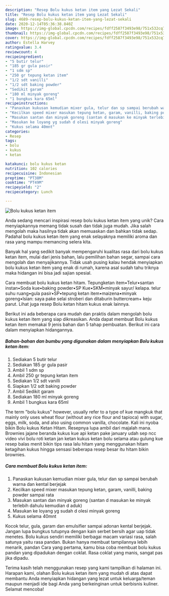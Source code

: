 ```yaml
---
description: "Resep Bolu kukus ketan item yang Lezat Sekali"
title: "Resep Bolu kukus ketan item yang Lezat Sekali"
slug: 4689-resep-bolu-kukus-ketan-item-yang-lezat-sekali
date: 2020-12-14T05:36:38.840Z
image: https://img-global.cpcdn.com/recipes/fdff2587f3493e98/751x532cq70/bolu-kukus-ketan-item-foto-resep-utama.jpg
thumbnail: https://img-global.cpcdn.com/recipes/fdff2587f3493e98/751x532cq70/bolu-kukus-ketan-item-foto-resep-utama.jpg
cover: https://img-global.cpcdn.com/recipes/fdff2587f3493e98/751x532cq70/bolu-kukus-ketan-item-foto-resep-utama.jpg
author: Estella Harvey
ratingvalue: 3.4
reviewcount: 4
recipeingredient:
- "5 butir telur"
- "185 gr gula pasir"
- "1 sdm sp"
- "250 gr tepung ketan item"
- "1/2 sdt vanilli"
- "1/2 sdt baking powder"
- "Sedikit garam"
- "180 ml minyak goreng"
- "1 bungkus kara 65ml"
recipeinstructions:
- "Panaskan kukusan kemudian mixer gula, telur dan sp sampai berubah warna dan kental berjejak"
- "Kecilkan speed mixer masukan tepung ketan, garam, vanilli, baking powder sampai rata"
- "Masukan santan dan minyak goreng (santan d masukan ke minyak terlebih dahulu kemudian d aduk)"
- "Masukan ke loyang yg sudah d olesi minyak goreng"
- "Kukus selama 40mnt"
categories:
- Resep
tags:
- bolu
- kukus
- ketan

katakunci: bolu kukus ketan 
nutrition: 102 calories
recipecuisine: Indonesian
preptime: "PT38M"
cooktime: "PT49M"
recipeyield: "2"
recipecategory: Lunch

---
```



![Bolu kukus ketan item](https://img-global.cpcdn.com/recipes/fdff2587f3493e98/751x532cq70/bolu-kukus-ketan-item-foto-resep-utama.jpg)

Anda sedang mencari inspirasi resep bolu kukus ketan item yang unik? Cara menyiapkannya memang tidak susah dan tidak juga mudah. Jika salah mengolah maka hasilnya tidak akan memuaskan dan bahkan tidak sedap. Padahal bolu kukus ketan item yang enak selayaknya memiliki aroma dan rasa yang mampu memancing selera kita.

Banyak hal yang sedikit banyak mempengaruhi kualitas rasa dari bolu kukus ketan item, mulai dari jenis bahan, lalu pemilihan bahan segar, sampai cara mengolah dan menyajikannya. Tidak usah pusing kalau hendak menyiapkan bolu kukus ketan item yang enak di rumah, karena asal sudah tahu triknya maka hidangan ini bisa jadi sajian spesial.

Cara membuat bolu kukus ketan hitam. Tepungketan item•Telur•santan instan•Soda kue•baking powder•SP Kue•SKM•minyak sayur/ kelapa. telur suhu ruang•gula pasir•SP•tepung ketan item•maizena•minyak goreng•Isian: saya pake selai stroberi dan ditaburin buttercream+ keju parut. Lihat juga resep Bolu ketan hitam kukus enak lainnya.


Berikut ini ada beberapa cara mudah dan praktis dalam mengolah bolu kukus ketan item yang siap dikreasikan. Anda dapat membuat Bolu kukus ketan item memakai 9 jenis bahan dan 5 tahap pembuatan. Berikut ini cara dalam menyiapkan hidangannya.

<!--inarticleads1-->

##### Bahan-bahan dan bumbu yang digunakan dalam menyiapkan Bolu kukus ketan item:

1. Sediakan 5 butir telur
1. Sediakan 185 gr gula pasir
1. Ambil 1 sdm sp
1. Ambil 250 gr tepung ketan item
1. Sediakan 1/2 sdt vanilli
1. Siapkan 1/2 sdt baking powder
1. Ambil Sedikit garam
1. Sediakan 180 ml minyak goreng
1. Ambil 1 bungkus kara 65ml


The term &#34;bolu kukus&#34; however, usually refer to a type of kue mangkuk that mainly only uses wheat flour (without any rice flour and tapioca) with sugar, eggs, milk, soda, and also using common vanilla, chocolate. Kali ini nyoba bikin Bolu kukus Ketan Hitam. Resepnya lupa ambil dari majalah mana. Brownies jajane beranda kukus kue api ketan pake january udah sep ncc video vivi bolu roti ketan jan ketan kukus ketan bolu selama atau gulung kue resep balas menit bikin tips rasa lalu hitam yang menggunakan hitam ketagihan kukus hingga sensasi beberapa resep besar itu hitam bikin brownies. 

<!--inarticleads2-->

##### Cara membuat Bolu kukus ketan item:

1. Panaskan kukusan kemudian mixer gula, telur dan sp sampai berubah warna dan kental berjejak
1. Kecilkan speed mixer masukan tepung ketan, garam, vanilli, baking powder sampai rata
1. Masukan santan dan minyak goreng (santan d masukan ke minyak terlebih dahulu kemudian d aduk)
1. Masukan ke loyang yg sudah d olesi minyak goreng
1. Kukus selama 40mnt


Kocok telur, gula, garam dan emulsifier sampai adonan kental berjejak. Jangan lupa bungkus tutupnya dengan kain serbet bersih agar uap tidak menetes. Bolu kukus sendiri memiliki berbagai macam variasi rasa, salah satunya yaitu rasa pandan. Bukan hanya membuat tampilannya lebih menarik, pandan Cara yang pertama, kamu bisa coba membuat bolu kukus pandan yang dipadukan dengan coklat. Rasa coklat yang manis, sangat pas jika dipadu. 

Terima kasih telah menggunakan resep yang kami tampilkan di halaman ini. Harapan kami, olahan Bolu kukus ketan item yang mudah di atas dapat membantu Anda menyiapkan hidangan yang lezat untuk keluarga/teman maupun menjadi ide bagi Anda yang berkeinginan untuk berbisnis kuliner. Selamat mencoba!
